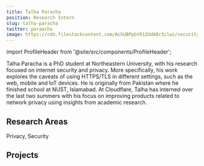 ```yaml
---
title: Talha Paracha
position: Research Intern
slug: talha-paracha
twitter: paraacha
image: https://cdn.filestackcontent.com/AchUBPpbtR12UdA8r3ilwz/security=policy:eyJleHBpcnkiOjIyNTQxNzU1NDEsImNhbGwiOlsicmVhZCIsImNvbnZlcnQiXSwiaGFuZGxlIjoicUtCYTdzSFRGMjR2ek1XSFdiQTEifQ==,signature:507ae36ee2e318b925b66ee51ed8a74cbe5e0f25e15c91a6ee57a66f311e10fa/cache=expiry:max/resize=w:600,h:600,fit:crop,align:faces/rotate=d:exif/qKBa7sHTF24vzMWHWbA1
---
```

import ProfileHeader from '@site/src/components/ProfileHeader';

<ProfileHeader slug={frontMatter.slug} />

Talha Paracha is a PhD student at Northeastern University, with his research focused on internet security and privacy. More specifically, his work explores the caveats of using HTTPS/TLS in different settings, such as the web, mobile and IoT devices. He is originally from Pakistan where he finished school at NUST, Islamabad. At Cloudflare, Talha has interned over the last two summers with his focus on improving products related to network privacy using insights from academic research.

## Research Areas 
Privacy, Security

## Projects 


